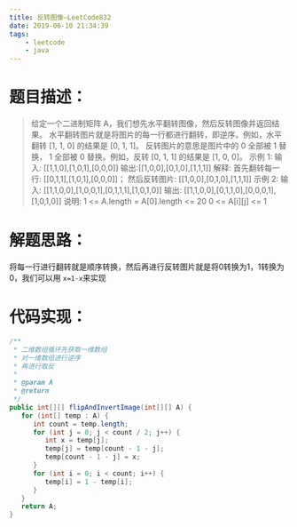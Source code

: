 ```yaml
---
title: 反转图像—LeetCode832
date: 2019-06-10 21:34:39
tags: 
	- leetcode
	- java
---
```


# 题目描述：

> 给定一个二进制矩阵 A，我们想先水平翻转图像，然后反转图像并返回结果。
> 水平翻转图片就是将图片的每一行都进行翻转，即逆序。例如，水平翻转 \[1, 1, 0] 的结果是 \[0, 1, 1]。
> 反转图片的意思是图片中的 0 全部被 1 替换， 1 全部被 0 替换。例如，反转 \[0, 1, 1] 的结果是 \[1, 0, 0]。
> 示例 1:
> 输入: \[\[1,1,0],\[1,0,1],\[0,0,0]]
> 输出:\[\[1,0,0],\[0,1,0],\[1,1,1]]
> 解释: 首先翻转每一行: \[\[0,1,1],\[1,0,1],\[0,0,0]]；
> 然后反转图片: \[\[1,0,0],\[0,1,0],\[1,1,1]]
> 示例 2:
> 输入: \[\[1,1,0,0],\[1,0,0,1],\[0,1,1,1],\[1,0,1,0]]
> 输出: \[\[1,1,0,0],\[0,1,1,0],\[0,0,0,1],\[1,0,1,0]]
> 说明:
> 1 <= A.length = A\[0].length <= 20
> 0 <= A\[i]\[j] <= 1

# 解题思路：

将每一行进行翻转就是顺序转换，然后再进行反转图片就是将0转换为1，1转换为0，我们可以用 `x=1-x`来实现  

<!--more-->

# 代码实现：

```java
/**
 * 二维数组循环先获取一维数组
 * 对一维数组进行逆序
 * 再进行取反
 *
 * @param A
 * @return
 */
public int[][] flipAndInvertImage(int[][] A) {
   for (int[] temp : A) {
      int count = temp.length;
      for (int j = 0; j < count / 2; j++) {
         int x = temp[j];
         temp[j] = temp[count - 1 - j];
         temp[count - 1 - j] = x;
      }
      for (int i = 0; i < count; i++) {
         temp[i] = 1 - temp[i];
      }
   }
   return A;
}
```